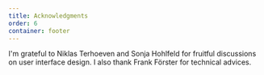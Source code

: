 ```yaml
---
title: Acknowledgments
order: 6
container: footer
---
```

I'm grateful to Niklas Terhoeven and Sonja Hohlfeld for fruitful discussions on user interface design.
I also thank Frank Förster for technical advices.
